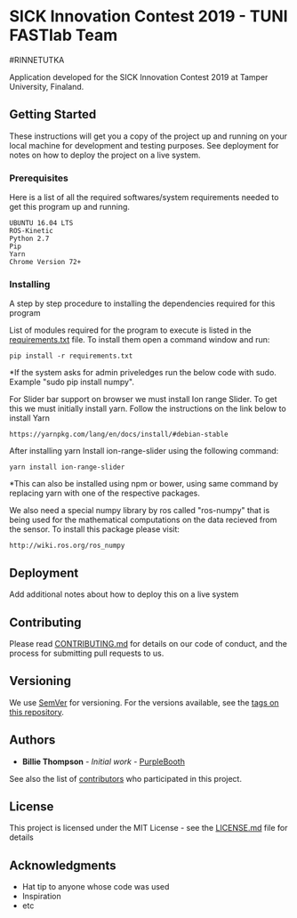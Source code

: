 # SICK Innovation Contest 2019 - TUNI FASTlab Team
#RINNETUTKA

Application developed for the SICK Innovation Contest 2019 at Tamper University, Finaland.

## Getting Started

These instructions will get you a copy of the project up and running on your local machine for development and testing purposes. See deployment for notes on how to deploy the project on a live system.

### Prerequisites

Here is a list of all the required softwares/system requirements needed to get this program up and running.

```
UBUNTU 16.04 LTS
ROS-Kinetic
Python 2.7
Pip
Yarn
Chrome Version 72+
```

### Installing

A step by step procedure to installing the dependencies required for this program

List of modules required for the program to execute is listed in the [requirements.txt](https://github.com/teddy1496/SICK-Innovation-Contest-2019-TUNI-FASTlab-Team/blob/master/Server/requirements.txt) file. 
To install them open a command window and run:
```
pip install -r requirements.txt
```
*If the system asks for admin priveledges run the below code with sudo. Example "sudo pip install numpy".

For Slider bar support on browser we must install Ion range Slider.
To get this we must initially install yarn. Follow the instructions on the link below to install Yarn

```
https://yarnpkg.com/lang/en/docs/install/#debian-stable
```
After installing yarn Install ion-range-slider using the following command:

```
yarn install ion-range-slider
```
*This can also be installed using npm or bower, using same command by replacing yarn with one of the respective packages.

We also need a special numpy library by ros called "ros-numpy" that is being used for the mathematical computations on 
the data recieved from the sensor. To install this package please visit:
```
http://wiki.ros.org/ros_numpy
```


## Deployment

Add additional notes about how to deploy this on a live system


## Contributing

Please read [CONTRIBUTING.md](https://gist.github.com/PurpleBooth/b24679402957c63ec426) for details on our code of conduct, and the process for submitting pull requests to us.

## Versioning

We use [SemVer](http://semver.org/) for versioning. For the versions available, see the [tags on this repository](https://github.com/your/project/tags). 

## Authors

* **Billie Thompson** - *Initial work* - [PurpleBooth](https://github.com/PurpleBooth)

See also the list of [contributors](https://github.com/your/project/contributors) who participated in this project.

## License

This project is licensed under the MIT License - see the [LICENSE.md](LICENSE.md) file for details

## Acknowledgments

* Hat tip to anyone whose code was used
* Inspiration
* etc
